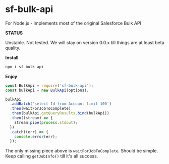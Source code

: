 # sf-bulk-api

For Node.js - implements most of the original Salesforce Bulk API

**STATUS**

Unstable. Not tested. We will stay on version 0.0.x till things are at least
beta quality.

**Install**

```sh
npm i sf-bulk-api
```

**Enjoy**

```js
const BulkApi = require('sf-bulk-api');
const bulkApi = new BulkApi(options);

bulkApi
  .addBatch('select Id from Account limit 100')
  .then(waitForJobToComplete)
  .then(bulkApi.getQueryResults.bind(bulkApi))
  .then((stream) => {
    stream.pipe(process.stdout);
  })
  .catch((err) => {
    console.error(err);
  });
```

The only missing piece above is `waitForJobToComplete`.  Should be simple. Keep
calling `getJobInfo()` till it's all success.
